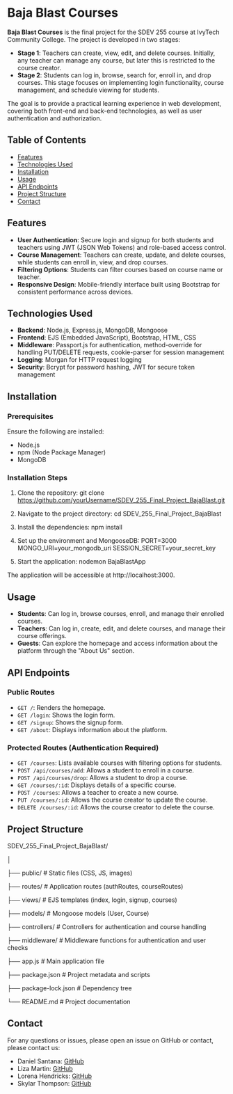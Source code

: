 # Baja Blast Courses

**Baja Blast Courses** is the final project for the SDEV 255 course at IvyTech Community College. The project is developed in two stages:
- **Stage 1**: Teachers can create, view, edit, and delete courses. Initially, any teacher can manage any course, but later this is restricted to the course creator.
- **Stage 2**: Students can log in, browse, search for, enroll in, and drop courses. This stage focuses on implementing login functionality, course management, and schedule viewing for students.

The goal is to provide a practical learning experience in web development, covering both front-end and back-end technologies, as well as user authentication and authorization.


## Table of Contents
- [Features](#features)
- [Technologies Used](#technologies-used)
- [Installation](#installation)
- [Usage](#usage)
- [API Endpoints](#api-endpoints)
- [Project Structure](#project-structure)
- [Contact](#contact)

## Features

- **User Authentication**: Secure login and signup for both students and teachers using JWT (JSON Web Tokens) and role-based access control.
- **Course Management**: Teachers can create, update, and delete courses, while students can enroll in, view, and drop courses.
- **Filtering Options**: Students can filter courses based on course name or teacher.
- **Responsive Design**: Mobile-friendly interface built using Bootstrap for consistent performance across devices.

## Technologies Used

- **Backend**: Node.js, Express.js, MongoDB, Mongoose
- **Frontend**: EJS (Embedded JavaScript), Bootstrap, HTML, CSS
- **Middleware**: Passport.js for authentication, method-override for handling PUT/DELETE requests, cookie-parser for session management
- **Logging**: Morgan for HTTP request logging
- **Security**: Bcrypt for password hashing, JWT for secure token management

## Installation

### Prerequisites

Ensure the following are installed:
- Node.js
- npm (Node Package Manager)
- MongoDB

### Installation Steps

1. Clone the repository:
   git clone https://github.com/yourUsername/SDEV_255_Final_Project_BajaBlast.git

2. Navigate to the project directory:
  cd SDEV_255_Final_Project_BajaBlast

3. Install the dependencies:
     npm install
   
4. Set up the environment and MongooseDB:
    PORT=3000
    MONGO_URI=your_mongodb_uri
    SESSION_SECRET=your_secret_key

5. Start the application:
     nodemon BajaBlastApp

The application will be accessible at http://localhost:3000.

## Usage

- **Students**: Can log in, browse courses, enroll, and manage their enrolled courses.
- **Teachers**: Can log in, create, edit, and delete courses, and manage their course offerings.
- **Guests**: Can explore the homepage and access information about the platform through the "About Us" section.

## API Endpoints

### Public Routes
- `GET /`: Renders the homepage.
- `GET /login`: Shows the login form.
- `GET /signup`: Shows the signup form.
- `GET /about`: Displays information about the platform.

### Protected Routes (Authentication Required)
- `GET /courses`: Lists available courses with filtering options for students.
- `POST /api/courses/add`: Allows a student to enroll in a course.
- `POST /api/courses/drop`: Allows a student to drop a course.
- `GET /courses/:id`: Displays details of a specific course.
- `POST /courses`: Allows a teacher to create a new course.
- `PUT /courses/:id`: Allows the course creator to update the course.
- `DELETE /courses/:id`: Allows the course creator to delete the course.

## Project Structure

SDEV_255_Final_Project_BajaBlast/

│

├── public/             # Static files (CSS, JS, images)

├── routes/             # Application routes (authRoutes, courseRoutes)

├── views/              # EJS templates (index, login, signup, courses)

├── models/             # Mongoose models (User, Course)

├── controllers/        # Controllers for authentication and course handling

├── middleware/         # Middleware functions for authentication and user checks

├── app.js              # Main application file

├── package.json        # Project metadata and scripts

├── package-lock.json   # Dependency tree

└── README.md           # Project documentation



## Contact

For any questions or issues, please open an issue on GitHub or contact, please contact us: 

- Daniel Santana: [GitHub](https://github.com/Sandarg95)
- Liza Martin: [GitHub](https://github.com/liza-martin)
- Lorena Hendricks: [GitHub](https://github.com/LorenaHendricks)
- Skylar Thompson: [GitHub](https://github.com/Skylar024)
  
